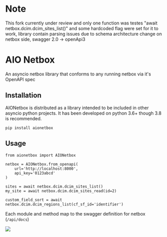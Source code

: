 # Note
This fork currently under review and only one function was testes "await netbox.dcim.dcim_sites_list()" and some hardcoded flag were set for it to work, library contain parsing issues due to schema architecture change on netbox side, swagger 2.0 -> openApi3

# AIO Netbox

An asyncio netbox library that conforms to any running netbox via it's OpenAPI spec

## Installation

AIONetbox is distributed as a library intended to be included in other asyncio python projects. It has been developed on python 3.6+ though 3.8 is recommended.

```
pip install aionetbox
```

## Usage

```
from aionetbox import AIONetbox

netbox = AIONetbox.from_openapi(
    url='http://localhost:8000',
    api_key='0123abcd'
)

sites = await netbox.dcim.dcim_sites_list()
my_site = await netbox.dcim.dcim_sites_read(id=2)

custom_field_sort = await netbox.dcim.dcim_regions_list(cf_sf_id='identifier')
```

Each module and method map to the swagger definition for netbox (`/api/docs`)

![](https://imgur.com/Mhs4UHz.png)
